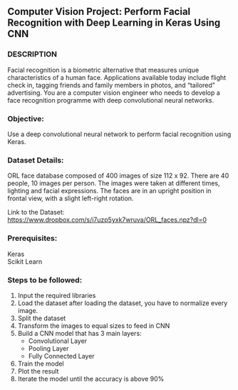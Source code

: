 ## Computer Vision Project: Perform Facial Recognition with Deep Learning in Keras Using CNN

### DESCRIPTION
Facial recognition is a biometric alternative that measures unique characteristics of a human face. Applications available today include flight check in, tagging friends and family members in photos, and “tailored” advertising. You are a computer vision engineer who needs to develop a face recognition programme with deep convolutional neural networks.

### Objective: 
Use a deep convolutional neural network to perform facial recognition using Keras.

### Dataset Details:
ORL face database composed of 400 images of size 112 x 92. There are 40 people, 10 images per person. The images were taken at different times, lighting and facial expressions. The faces are in an upright position in frontal view, with a slight left-right rotation.

Link to the Dataset: https://www.dropbox.com/s/i7uzp5yxk7wruva/ORL_faces.npz?dl=0

### Prerequisites:
Keras    
Scikit Learn

### Steps to be followed:
1. Input the required libraries
2. Load the dataset after loading the dataset, you have to normalize every image.
3. Split the dataset
4. Transform the images to equal sizes to feed in CNN
5. Build a CNN model that has 3 main layers:
    - Convolutional Layer
    - Pooling Layer
    - Fully Connected Layer
6. Train the model
7. Plot the result
8. Iterate the model until the accuracy is above 90%
